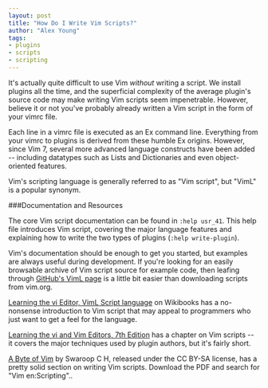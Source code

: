 ```yaml
---
layout: post
title: "How Do I Write Vim Scripts?"
author: "Alex Young"
tags: 
- plugins
- scripts
- scripting
---
```


It's actually quite difficult to use Vim _without_ writing a script.  We install plugins all the time, and the superficial complexity of the average plugin's source code may make writing Vim scripts seem impenetrable.  However, believe it or not you've probably already written a Vim script in the form of your vimrc file.

Each line in a vimrc file is executed as an Ex command line.  Everything from your vimrc to plugins is derived from these humble Ex origins.  However, since Vim 7, several more advanced language constructs have been added -- including datatypes such as Lists and Dictionaries and even object-oriented features.

Vim's scripting language is generally referred to as "Vim script", but "VimL" is a popular synonym.

###Documentation and Resources

The core Vim script documentation can be found in `:help usr_41`.  This help file introduces Vim script, covering the major language features and explaining how to write the two types of plugins (`:help write-plugin`).

Vim's documentation should be enough to get you started, but examples are always useful during development.  If you're looking for an easily browsable archive of Vim script source for example code, then leafing through [GitHub's VimL page](https://github.com/languages/VimL) is a little bit easier than downloading scripts from vim.org.

[Learning the vi Editor, VimL Script language](http://en.wikibooks.org/wiki/Learning_the_vi_Editor/Vim/VimL_Script_language) on Wikibooks has a no-nonsense introduction to Vim script that may appeal to programmers who just want to get a feel for the language.

[Learning the vi and Vim Editors, 7th Edition](http://shop.oreilly.com/product/9780596529833.do) has a chapter on Vim scripts -- it covers the major techniques used by plugin authors, but it's fairly short.

[A Byte of Vim](http://www.swaroopch.org/notes/Vim) by Swaroop C H, released under the CC BY-SA license, has a pretty solid section on writing Vim scripts.  Download the PDF and search for "Vim en:Scripting"..
